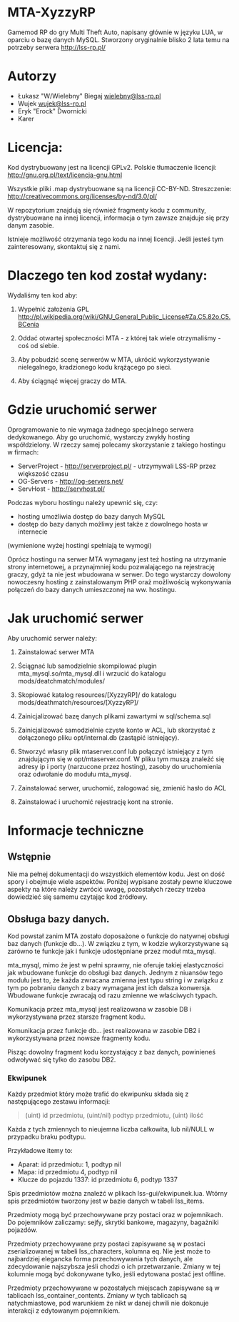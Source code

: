 MTA-XyzzyRP
===========

Gamemod RP do gry Multi Theft Auto, napisany głównie w języku LUA, w oparciu o bazę danych MySQL. Stworzony oryginalnie blisko 2 lata temu na potrzeby serwera http://lss-rp.pl/

Autorzy
========================================================================

- Łukasz "W/Wielebny" Biegaj <wielebny@lss-rp.pl>
- Wujek <wujek@lss-rp.pl>
- Eryk "Erock" Dwornicki
- Karer

Licencja:
========================================================================

Kod dystrybuowany jest na licencji GPLv2. Polskie tłumaczenie licencji: http://gnu.org.pl/text/licencja-gnu.html 

Wszystkie pliki .map dystrybuowane są na licencji CC-BY-ND. Streszczenie: http://creativecommons.org/licenses/by-nd/3.0/pl/

W repozytorium znajdują się również fragmenty kodu z community, dystrybuowane na innej licencji, informacja o tym zawsze znajduje się przy danym zasobie.

Istnieje możliwość otrzymania tego kodu na innej licencji. Jeśli jesteś tym zainteresowany, skontaktuj się z nami.


Dlaczego ten kod został wydany:
========================================================================

Wydaliśmy ten kod aby:

1. Wypełnić założenia GPL http://pl.wikipedia.org/wiki/GNU_General_Public_License#Za.C5.82o.C5.BCenia

2. Oddać otwartej społeczności MTA - z której tak wiele otrzymaliśmy - coś od siebie.

3. Aby pobudzić scenę serwerów w MTA, ukrócić wykorzystywanie nielegalnego, kradzionego kodu krążącego po sieci.

4. Aby ściągnąć więcej graczy do MTA.

Gdzie uruchomić serwer
========================================================================

Oprogramowanie to nie wymaga żadnego specjalnego serwera dedykowanego. Aby go uruchomić, wystarczy zwykły hosting współdzielony. W rzeczy samej polecamy skorzystanie z takiego hostingu w firmach:

- ServerProject - http://serverproject.pl/ - utrzymywali LSS-RP przez większość czasu
- OG-Servers - http://og-servers.net/
- ServHost - http://servhost.pl/

Podczas wyboru hostingu należy upewnić się, czy:
- hosting umożliwia dostęp do bazy danych MySQL
- dostęp do bazy danych możliwy jest także z dowolnego hosta w internecie

(wymienione wyżej hostingi spełniają te wymogi)

Oprócz hostingu na serwer MTA wymagany jest też hosting na utrzymanie strony internetowej, a przynajmniej kodu pozwalającego na rejestrację graczy, gdyż ta nie jest wbudowana w serwer. Do tego wystarczy dowolony nowoczesny hosting z zainstalowanym PHP oraż możliwością wykonywania połączeń do bazy danych umieszczonej na ww. hostingu.

Jak uruchomić serwer
========================================================================

Aby uruchomić serwer należy:

1. Zainstalować serwer MTA
 
2. Ściągnać lub samodzielnie skompilować plugin mta_mysql.so/mta_mysql.dll i wrzucić do katalogu mods/deatchmatch/modules/
 
3. Skopiować katalog resources/[XyzzyRP]/ do katalogu mods/deathmatch/resources/[XyzzyRP]/
 
4. Zainicjalizować bazę danych plikami zawartymi w sql/schema.sql

5. Zainicjalizować samodzielnie czyste konto w ACL, lub skorzystać z dołączonego pliku opt/internal.db (zastąpić istniejący).

6. Stworzyć własny plik mtaserver.conf lub połączyć istniejący z tym znajdującym się w opt/mtaserver.conf. W pliku tym muszą znaleźć się adresy ip i porty (narzucone przez hosting), zasoby do uruchomienia oraz odwołanie do modułu mta_mysql.

7. Zainstalować serwer, uruchomić, zalogować się, zmienić hasło do ACL

8. Zainstalować i uruchomić rejestrację kont na stronie.


Informacje techniczne
========================================================================

## Wstępnie

Nie ma pełnej dokumentacji do wszystkich elementów kodu. Jest on dość spory i obejmuje wiele aspektów. Poniżej wypisane zostały pewne kluczowe aspekty na które należy zwrócić uwagę, pozostałych rzeczy trzeba dowiedzieć się samemu czytając kod źródłowy.

## Obsługa bazy danych.

Kod powstał zanim MTA zostało doposażone o funkcje do natywnej obsługi baz danych (funkcje db...). W związku z tym, w kodzie wykorzystywane są zarówno te funkcje jak i funkcje udostępniane przez moduł mta_mysql.

mta_mysql, mimo że jest w pełni sprawny, nie oferuje takiej elastyczności jak wbudowane funkcje do obsługi baz danych. Jednym z niuansów tego modułu jest to, że każda zwracana zmienna jest typu string i w związku z tym po pobraniu danych z bazy wymagana jest ich dalsza konwersja. Wbudowane funkcje zwracają od razu zmienne we właściwych typach.

Komunikacja przez mta_mysql jest realizowana w zasobie DB i wykorzystywana przez starsze fragment kodu.

Komunikacja przez funkcje db... jest realizowana w zasobie DB2 i wykorzystywana przez nowsze fragmenty kodu.

Pisząc dowolny fragment kodu korzystający z baz danych, powinieneś odwoływać się tylko do zasobu DB2.

### Ekwipunek

Każdy przedmiot który może trafić do ekwipunku składa się z następującego zestawu informacji:

> (uint) id przedmiotu, (uint/nil) podtyp przedmiotu, (uint) ilość

Każda z tych zmiennych to nieujemna liczba całkowita, lub nil/NULL w przypadku braku podtypu.

Przykładowe itemy to:
- Aparat: id przedmiotu: 1, podtyp nil
- Mapa: id przedmiotu 4, podtyp nil
- Klucze do pojazdu 1337: id przedmiotu 6, podtyp 1337

Spis przedmiotów można znaleźć w plikach lss-gui/ekwipunek.lua. Wtórny spis przedmiotów tworzony jest w bazie danych w tabeli lss_items.

Przedmioty mogą być przechowywane przy postaci oraz w pojemnikach. Do pojemników zaliczamy: sejfy, skrytki bankowe, magazyny, bagażniki pojazdów.

Przedmioty przechowywane przy postaci zapisywane są w postaci zserializowanej w tabeli lss_characters, kolumna eq. Nie jest może to najbardziej elegancka forma przechowywania tych danych, ale zdecydowanie najszybsza jeśli chodzi o ich przetwarzanie. Zmiany w tej kolumnie mogą być dokonywane tylko, jeśli edytowana postać jest offline.

Przedmioty przechowywane w pozostałych miejscach zapisywane są w tablicach lss_container_contents. Zmiany w tych tablicach są natychmiastowe, pod warunkiem że nikt w danej chwili nie dokonuje interakcji z edytowanym pojemnikiem.
